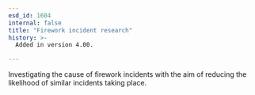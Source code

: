 ```yaml
---
esd_id: 1604
internal: false
title: "Firework incident research"
history: >-
  Added in version 4.00.

---
```


Investigating the cause of firework incidents with the aim of reducing the likelihood of similar incidents taking place.

